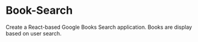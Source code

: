 # Book-Search

Create a React-based Google Books Search application. Books are display based on user search.